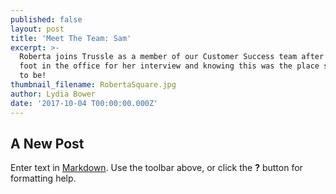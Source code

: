 ```yaml
---
published: false
layout: post
title: 'Meet The Team: Sam'
excerpt: >-
  Roberta joins Trussle as a member of our Customer Success team after stepping
  foot in the office for her interview and knowing this was the place she wanted
  to be!      
thumbnail_filename: RobertaSquare.jpg
author: Lydia Bower
date: '2017-10-04 T00:00:00.000Z'
---
```

## A New Post

Enter text in [Markdown](http://daringfireball.net/projects/markdown/). Use the toolbar above, or click the **?** button for formatting help.
